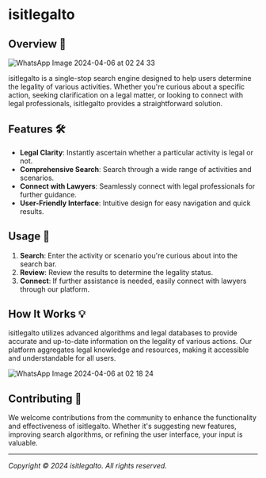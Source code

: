 # isitlegalto

## Overview 📜
![WhatsApp Image 2024-04-06 at 02 24 33](https://github.com/Ambuja-Cement/isitlegalto/assets/113127156/6f4de1a3-fe67-414c-9c8b-3c9196abb67e)


isitlegalto is a single-stop search engine designed to help users determine the legality of various activities. Whether you're curious about a specific action, seeking clarification on a legal matter, or looking to connect with legal professionals, isitlegalto provides a straightforward solution.

## Features 🛠️

- **Legal Clarity**: Instantly ascertain whether a particular activity is legal or not.
- **Comprehensive Search**: Search through a wide range of activities and scenarios.
- **Connect with Lawyers**: Seamlessly connect with legal professionals for further guidance.
- **User-Friendly Interface**: Intuitive design for easy navigation and quick results.

## Usage 👥

1. **Search**: Enter the activity or scenario you're curious about into the search bar.
2. **Review**: Review the results to determine the legality status.
3. **Connect**: If further assistance is needed, easily connect with lawyers through our platform.

## How It Works 💡

isitlegalto utilizes advanced algorithms and legal databases to provide accurate and up-to-date information on the legality of various actions. Our platform aggregates legal knowledge and resources, making it accessible and understandable for all users.

![WhatsApp Image 2024-04-06 at 02 18 24](https://github.com/Ambuja-Cement/isitlegalto/assets/113127156/555fd125-86ce-4905-9149-822c21e2c095)


## Contributing 🙌

We welcome contributions from the community to enhance the functionality and effectiveness of isitlegalto. Whether it's suggesting new features, improving search algorithms, or refining the user interface, your input is valuable.

---

*Copyright © 2024 isitlegalto. All rights reserved.*

